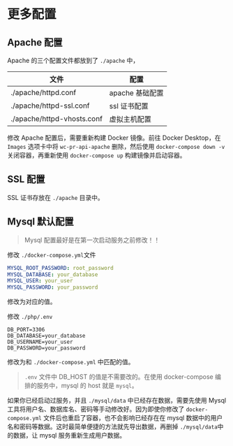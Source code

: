 # 更多配置

## Apache 配置

Apache 的三个配置文件都放到了 `./apache` 中，

| 文件                                    | 配置            |
| --------------------------------------- | --------------- |
| ./apache/httpd.conf              | apache 基础配置 |
| ./apache/httpd-ssl.conf    | ssl 证书配置    |
| ./apache/httpd-vhosts.conf | 虚拟主机配置    |

修改 Apache 配置后，需要重新构建 Docker 镜像。前往 Docker Desktop，在 `Images` 选项卡中将 `wc-pr-api-apache` 删除，然后使用 `docker-compose down -v` 关闭容器，再重新使用 `docker-compose up` 构建镜像并启动容器。

## SSL 配置

SSL 证书存放在 `./apache` 目录中。

## Mysql 默认配置

> Mysql 配置最好是在第一次启动服务之前修改！！

修改 `./docker-compose.yml`文件

```yml
MYSQL_ROOT_PASSWORD: root_password
MYSQL_DATABASE: your_database
MYSQL_USER: your_user
MYSQL_PASSWORD: your_password
```

修改为对应的值。

修改 `./php/.env`

```text
DB_PORT=3306
DB_DATABASE=your_database
DB_USERNAME=your_user
DB_PASSWORD=your_password
```

修改为和 `./docker-compose.yml` 中匹配的值。

> `.env` 文件中 DB_HOST 的值是不需要改的。在使用 docker-compose 编排的服务中，mysql 的 host 就是 `mysql`。

如果你已经启动过服务，并且 `./mysql/data` 中已经存在数据，需要先使用 Mysql 工具将用户名、数据库名、密码等手动修改好。因为即使你修改了 `docker-compose.yml` 文件后也重启了容器，也不会影响已经存在在 mysql 数据中的用户名和密码等数据。这时最简单便捷的方法就先导出数据，再删掉 `./mysql/data`中的数据，让 mysql 服务重新生成用户数据。